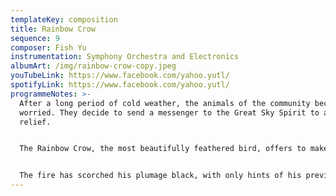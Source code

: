 ```yaml
---
templateKey: composition
title: Rainbow Crow
sequence: 9
composer: Fish Yu
instrumentation: Symphony Orchestra and Electronics
albumArt: /img/rainbow-crow-copy.jpeg
youTubeLink: https://www.facebook.com/yahoo.yutl/
spotifyLink: https://www.facebook.com/yahoo.yutl/
programmeNotes: >-
  After a long period of cold weather, the animals of the community become
  worried. They decide to send a messenger to the Great Sky Spirit to ask for
  relief.


  The Rainbow Crow, the most beautifully feathered bird, offers to make the arduous journey. It travels safely and is rewarded by the Great Spirit with the gift of fire. He carries the gift in his beak back to his people, but upon his return, he does not appear to be the same bird that he once was.


  The fire has scorched his plumage black, with only hints of his previous colour, and his voice has been made rough and hoarse by the smoke. In this way, his sacrifice is commemorated.
---
```

